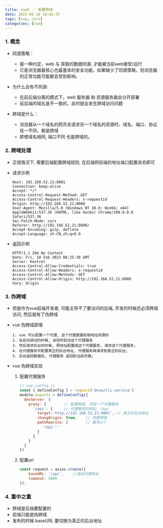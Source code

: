 ```yaml
---
title: vue5 -- 配置跨域
date: 2023-02-10 18:02:37
tags: [vue, cors]
categories: [vue]
---
```


### 1. 概念
- 同源策略：
  - 是一种约定，web 与 获取的数据同源, 才能被当前web接受/运行
  - 它是浏览器最核心也最基本的安全功能，如果缺少了同源策略，则浏览器的正常功能可能都会受到影响。

- 为什么会有不同源:
  - 在前后端分离的模式下，web 服务器 和 资源服务器会分开部署
  - 前后端的域名是不一致的，此时就会发生跨域访问问题 

- 跨域是什么：
  - 浏览器从一个域名的网页去请求另一个域名的资源时，域名、端口、协议任一不同，都是跨域
  - 即使域名相同, 端口不同 也是跨域的。



### 2. 跨域处理 
- 正规情况下, 需要后端配置跨域规则, 在后端把前端的地址端口配置进去即可

- 请求示例
  ```
  Host: 192.168.52.21:8001
  Connection: keep-alive
  Accept: */*
  Access-Control-Request-Method: GET
  Access-Control-Request-Headers: x-requestid
  Origin: http://192.168.52.21:8080
  User-Agent: Mozilla/5.0 (Windows NT 10.0; Win64; x64) AppleWebKit/537.36 (KHTML, like Gecko) Chrome/109.0.0.0 Safari/537.36
  Sec-Fetch-Mode: cors
  Referer: http://192.168.52.21:8080/
  Accept-Encoding: gzip, deflate
  Accept-Language: zh-CN,zh;q=0.9
  ```

- 返回示例
  ```
  HTTP/1.1 204 No Content
  Date: Fri, 10 Feb 2023 08:25:38 GMT
  Server: Kestrel
  Access-Control-Allow-Credentials: true
  Access-Control-Allow-Headers: x-requestid
  Access-Control-Allow-Methods: GET
  Access-Control-Allow-Origin: http://192.168.52.21:8080
  Vary: Origin
  ```

### 3. 伪跨域

- 但是作为vue前端开发者, 可能主导不了要访问的后端, 开发的时候还必须跨域访问, 然后就有了伪跨域 


- vue 伪跨域原理
  ```
  1. vue 可以配置一个代理, 这个代理是跟前端地址同源的
  2. 在启动调试的时候, 会同时启动这个代理服务
  3. 然后请求后台的时候, 把地址配置成这个代理服务, 请求这个代理服务; 
  4. 在代理服务中配置真正的后台地址, 代理服务再请求到真正的后台; 
  5. 后台返回数据后, 代理服务 返回到当前页面;
  ```

- vue 伪跨域实现
  1. 配置代理服务
      ```js
      // vue.config.js
      const { defineConfig } = require('@vue/cli-service')
      module.exports = defineConfig({
        devServer: {
          proxy: {        // 配置跨域, 开启一个代理服务
            '/api': {     // 代理服务的地址: /api
              target:'http://192.168.52.21:8001', // 真正的后台地址
              changOrigin: true,    // 同意跨域
              pathRewrite: {        // 重写url
                '/api':''
              }
            }
          }
        }
      })
      ```
  2. 配置url
      ```js
      const request = axios.create({
          baseURL: '/api',    //指向代理地址
          timeout: 5000
      });
      ```

### 4. 重中之重
- 跨域是后端要配置的
- 前端只能是伪跨域
- 发布的时候 baseURL 要切换为真正的后台地址

